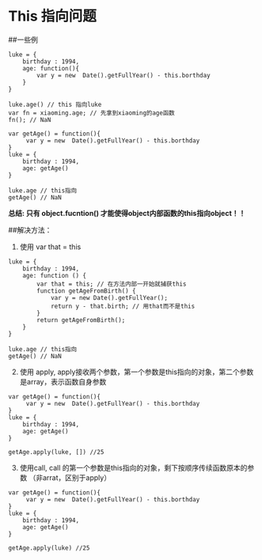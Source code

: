 # This 指向问题


##一些例

```
luke = {
    birthday : 1994,
    age: function(){
        var y = new  Date().getFullYear() - this.borthday
    }
}

luke.age() // this 指向luke
var fn = xiaoming.age; // 先拿到xiaoming的age函数
fn(); // NaN

```

```
var getAge() = function(){
     var y = new  Date().getFullYear() - this.borthday
}
luke = {
    birthday : 1994,
    age: getAge()
}

luke.age // this指向
getAge() // NaN

```
**总结: 只有 object.fucntion() 才能使得object内部函数的this指向object！！**

##解决方法：

1. 使用 var that = this
```
luke = {
    birthday : 1994,
    age: function () {
        var that = this; // 在方法内部一开始就捕获this
        function getAgeFromBirth() {
            var y = new Date().getFullYear();
            return y - that.birth; // 用that而不是this
        }
        return getAgeFromBirth();
    }
}

luke.age // this指向
getAge() // NaN

```

2. 使用 apply, apply接收两个参数，第一个参数是this指向的对象，第二个参数是array，表示函数自身参数
```
var getAge() = function(){
     var y = new  Date().getFullYear() - this.borthday
}
luke = {
    birthday : 1994,
    age: getAge()
}

getAge.apply(luke, []) //25

```

3. 使用call, call 的第一个参数是this指向的对象，剩下按顺序传续函数原本的参数 （非arrat，区别于apply）
```
var getAge() = function(){
     var y = new  Date().getFullYear() - this.borthday
}
luke = {
    birthday : 1994,
    age: getAge()
}

getAge.apply(luke) //25

```



